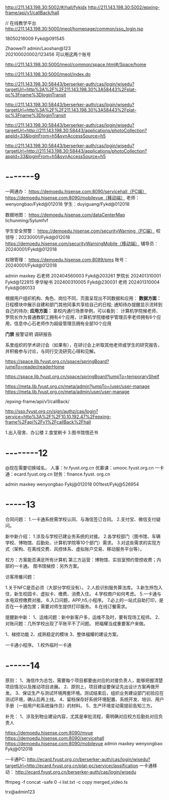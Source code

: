 http://211.143.198.30:5002/#/hall/fykjdx
http://211.143.198.30:5002/epxing-frame/api/v1/callBack/hall

// 在线教学平台
http://211.143.198.30:5000/meol/homepage/common/sso_login.jsp

18050216009
Fykd@091545


Zhaowei1!
admin/Laoshan@123       
202100020002/123456     可以用这两个账号

http://211.143.198.30:5000/meol/common/space.html#/Space/home

http://211.143.198.30:5000/meol/index.do



http://211.143.198.30:58443/berserker-auth/cas/login/wisedu?targetUrl=http%3A%2F%2F211.143.198.30%3A58443%2Fplat-pc%3Fname%3DloginTransit

http://211.143.198.30:58443/berserker-auth/cas/login/wisedu?targetUrl=http%3A%2F%2F211.143.198.30%3A58443%2Fplat-pc%3Fname%3DloginTransit

http://211.143.198.30:58443/berserker-auth/cas/login/wisedu?targetUrl=http://211.143.198.30:58443/applications/photoCollection?appId=33&loginFrom=h5&synAccessSource=h5

http://211.143.198.30:58443/berserker-auth/cas/login/wisedu?targetUrl=http://211.143.198.30:58443/applications/photoCollection?appId=33&loginFrom=h5&synAccessSource=h5



# -------9

一网通办：
https://demoedu.hisense.com:8090/servicehall（PC端）
https://demoedu.hisense.com:8090/mobilevue（移动端）
老师：wenyongbao/Fykd@012018
学生：duyiguang/Fykd@012018

数据地图：
https://demoedu.hisense.com/dataCenterMap
lichunming/5ylumfvf

学生安全预警：
https://demoedu.hisense.com/securityWarning（PC端）
校领导：20230001/Fykd@012018
https://demoedu.hisense.com/securityWarningMobile（移动端）
辅导员：20240001/Fykd@012018

权限管理：
https://demoedu.hisense.com:8089/pms
账号：20240001/Fykd@012018



admin
maxkey
石老师
202404560003	Fykd@203261
罗院长
202401310001	Fykd@122815
李华秘书
202400310005	Fykd@230031
老师
202401310004	Fykd@080133



根据用户组织机构、角色、岗位不同，页面呈现出不同数据和应用：
**数据方面：**
日程模块中展示自建和部门其他同事共享给自己的日程;
通知待办提醒显示流转到自己的待办;
**应用方面：**
拿校内通行场景举例，可以看到：
计算机学院候老师、罗院长作为普通教职工拥有4个应用，计算机学院楼楼宇管理员李老师拥有6个应用，信息中心石老师作为超级管理员拥有全部10个应用

**门禁**
报警证明
调研报告


系里组织的学术研讨会（如果有），在研讨会上听取其他老师或学生的研究报告，并积极参与讨论，与同行交流研究心得和见解。



https://space.lib.fyust.org.cn/space/springBoard?jumpTo=reader/readerHome


https://space.lib.fyust.org.cn/space/springBoard?jumpTo=temporaryShelf

https://meta.lib.fyust.org.cn/meta/admin?jumpTo=/user/user-manage
https://meta.lib.fyust.org.cn/meta/admin/user/user-manage


/epxing-frame/api/v1/callBack/ 



http://sso.fyust.org.cn/sign/authz/cas/login?service=http%3A%2F%2F10.10.192.47%2Fepxing-frame%2Fapi%2Fv1%2FcallBack%2Fhall

1.出入宿舍、办公楼
2.食堂刷卡
3.图书馆借还书







# --------12



@现在需要切换域名，
人事：hr.fyust.org.cn
优慕课：umooc.fyust.org.cn
一卡通：ecard.fyust.org.cn
财务：finance.fyust. org.cn





admin maxkey
wenyongbao Fykj@012018
001test/Fykj@526954




# -----13


合同问题：
	1.一卡通系统需学校认同、与海信签订合同。
	2.支付宝、微信支付疑问。
	
新中新介绍：
	1.涉及与学校已建业务系统的对接。
	2.各学校部门（图书馆、车辆学校、博物馆、后勤处、计算机学院等10个部门）需求。
	3.对这些需求的实现方式（架构、在离线交费、风控体系、虚拟账户交易、移动服务平台等）。


校方：方案能否满足所有计算机
第三方运营：博物馆、实验室预约管控收费；内部的一卡通。
图书馆梯控：另外方案。


访客用餐问题：


1.关于NFC是否必须（大部分学校没有）。
2.人脸识别服务算法库。
3.新生拎包入住，新生校园卡、虚拟卡、缴费、消费入住。
4.学校商户如何考虑。
5.一卡通与水电双控缴费对接。
6.入口问题，APP,h5,小程序。
7.必上的一站式自助打印，是否在一卡通包里；需要对师生提供打印服务。
8.在线订餐需求。

提醒新中新：
1、运维问题：新中新客户多，运维不及时，要有现场工程师。
2、对账问题：几所学校出现了平账平不了问题。
把福耀当成重要客户来做。


1、梯控功能
2、成熟稳定的模块
3、整体福耀的建设方案。



一卡通小程序。
1.校外临时一卡通



# ------14

原则：
1、海信作为总包，需要每个项目都要由对应的对接负责人，能够把握清楚项目情况以及推动项目进展。
2、原则上，项目建设要保证先出设计方案再做开发。
3、保证生产与测试环境两套环境。测试结束后，组织业务建设部门初验应在测试环境，确认后再上线。
4、留档保存好系统环境配置、系统开发、培训、用户手册（一般用户和系统操作员）的材料。
5、生产环境变动需提前告知三方。

补充：
1、涉及到物业建设内容，尤其是审批流程，需明确对应校方后勤处对应负责人




https://demoedu.hisense.com:8090/mvue
https://demoedu.hisense.com:8090/servicehall
https://demoedu.hisense.com:8090/mobilevue
admin maxkey
wenyongbao Fykj@012018



一卡通PC:
http://ecard.fyust.org.cn/berserker-auth/cas/login/wisedu?targetUrl=http://ecard.fyust.org.cn/plat-pc/serviceclassification
一卡通移动：
http://ecard.fyust.org.cn/berserker-auth/cas/login/wisedu



ffmpeg -f concat -safe 0 -i list.txt -c copy merged_video.ts




trx@admin123

